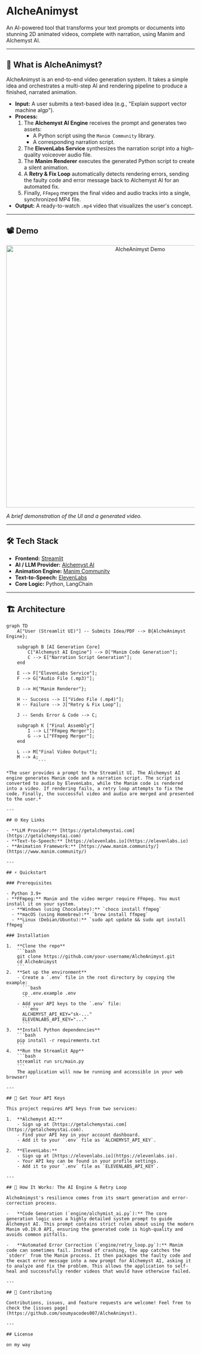 #  AlcheAnimyst

An AI-powered tool that transforms your text prompts or documents into stunning 2D animated videos, complete with narration, using Manim and Alchemyst AI.

---

## 🚀 What is AlcheAnimyst?

AlcheAnimyst is an end-to-end video generation system. It takes a simple idea and orchestrates a multi-step AI and rendering pipeline to produce a finished, narrated animation.

- **Input:** A user submits a text-based idea (e.g., "Explain support vector machine algp").
- **Process:**
  1.  The **Alchemyst AI Engine** receives the prompt and generates two assets:
      - A Python script using the `Manim Community` library.
      - A corresponding narration script.
  2.  The **ElevenLabs Service** synthesizes the narration script into a high-quality voiceover audio file.
  3.  The **Manim Renderer** executes the generated Python script to create a silent animation.
  4.  A **Retry & Fix Loop** automatically detects rendering errors, sending the faulty code and error message back to Alchemyst AI for an automated fix.
  5.  Finally, `FFmpeg` merges the final video and audio tracks into a single, synchronized MP4 file.
- **Output:** A ready-to-watch `.mp4` video that visualizes the user's concept.

---

## 📽️ Demo

<p align="center">
  <!-- IMPORTANT: Replace this with a link to your own demo video or GIF! -->
  <img src="https://path-to-your/demo.gif" alt="AlcheAnimyst Demo" width="700">
</p>

*A brief demonstration of the UI and a generated video.*

---

## 🛠️ Tech Stack

- **Frontend:** [Streamlit](https://streamlit.io/)
- **AI / LLM Provider:** [Alchemyst AI](https://getalchemystai.com/)
- **Animation Engine:** [Manim Community](https://www.manim.community/)
- **Text-to-Speech:** [ElevenLabs](https://elevenlabs.io/)
- **Core Logic:** Python, LangChain

---

## 🏗️ Architecture



```mermaid
graph TD
    A["User (Streamlit UI)"] -- Submits Idea/PDF --> B{AlcheAnimyst Engine};
    
    subgraph B [AI Generation Core]
        C["Alchemyst AI Engine"] --> D["Manim Code Generation"];
        C --> E["Narration Script Generation"];
    end

    E --> F["ElevenLabs Service"];
    F --> G["Audio File (.mp3)"];

    D --> H{"Manim Renderer"};
    
    H -- Success --> I["Video File (.mp4)"];
    H -- Failure --> J["Retry & Fix Loop"];
    
    J -- Sends Error & Code --> C;
    
    subgraph K ["Final Assembly"]
        I --> L["FFmpeg Merger"];
        G --> L["FFmpeg Merger"];
    end

    L --> M["Final Video Output"];
    M --> A;
            ```

*The user provides a prompt to the Streamlit UI. The Alchemyst AI engine generates Manim code and a narration script. The script is converted to audio by ElevenLabs, while the Manim code is rendered into a video. If rendering fails, a retry loop attempts to fix the code. Finally, the successful video and audio are merged and presented to the user.*

---

## 🌐 Key Links

- **LLM Provider:** [https://getalchemystai.com](https://getalchemystai.com)
- **Text-to-Speech:** [https://elevenlabs.io](https://elevenlabs.io)
- **Animation Framework:** [https://www.manim.community/](https://www.manim.community/)

---

## ⚡ Quickstart

### Prerequisites

- Python 3.9+
- **FFmpeg:** Manim and the video merger require FFmpeg. You must install it on your system.
  - **Windows (using Chocolatey):** `choco install ffmpeg`
  - **macOS (using Homebrew):** `brew install ffmpeg`
  - **Linux (Debian/Ubuntu):** `sudo apt update && sudo apt install ffmpeg`

### Installation

1.  **Clone the repo**
    ```bash
    git clone https://github.com/your-username/AlcheAnimyst.git
    cd AlcheAnimyst
    ```
2.  **Set up the environment**
    - Create a `.env` file in the root directory by copying the example:
      ```bash
      cp .env.example .env
      ```
    - Add your API keys to the `.env` file:
      ```env
      ALCHEMYST_API_KEY="sk-..."
      ELEVENLABS_API_KEY="..."
      ```
3.  **Install Python dependencies**
    ```bash
    pip install -r requirements.txt
    ```
4.  **Run the Streamlit App**
    ```bash
    streamlit run src/main.py
    ```
    The application will now be running and accessible in your web browser!

---

## 🔑 Get Your API Keys

This project requires API keys from two services:

1.  **Alchemyst AI:**
    - Sign up at [https://getalchemystai.com](https://getalchemystai.com).
    - Find your API key in your account dashboard.
    - Add it to your `.env` file as `ALCHEMYST_API_KEY`.

2.  **ElevenLabs:**
    - Sign up at [https://elevenlabs.io](https://elevenlabs.io).
    - Your API key can be found in your profile settings.
    - Add it to your `.env` file as `ELEVENLABS_API_KEY`.

---

## 🤖 How It Works: The AI Engine & Retry Loop

AlcheAnimyst's resilience comes from its smart generation and error-correction process.

-   **Code Generation (`engine/alchymist_ai.py`):** The core generation logic uses a highly detailed system prompt to guide Alchemyst AI. This prompt contains strict rules about using the modern Manim v0.19.0 API, ensuring the generated code is high-quality and avoids common pitfalls.

-   **Automated Error Correction (`engine/retry_loop.py`):** Manim code can sometimes fail. Instead of crashing, the app catches the `stderr` from the Manim process. It then packages the faulty code and the exact error message into a new prompt for Alchemyst AI, asking it to analyze and fix the problem. This allows the application to self-heal and successfully render videos that would have otherwise failed.

---

## 👥 Contributing

Contributions, issues, and feature requests are welcome! Feel free to check the [issues page](https://github.com/soumyacodes007/AlcheAnimyst).

---

## License

on my way 
